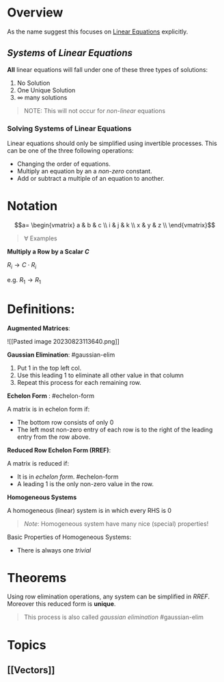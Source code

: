 # Overview

As the name suggest this focuses on [Linear Equations](https://en.wikipedia.org/wiki/Linear_equation) explicitly.

## *Systems* of *Linear Equations*

**All** linear equations will fall under one of these three types of solutions:
1. No Solution
2. One Unique Solution
3. $\infty$ many solutions

> NOTE: This will not occur for *non-linear* equations

### Solving Systems of Linear Equations

Linear equations should only be simplified using invertible processes. This can be one of the three following operations:
- Changing the order of equations.
- Multiply an equation by an a *non-zero* constant.
- Add or subtract a multiple of an equation to another.

# Notation

$$a=
\begin{vmatrix}
a & b & c \\
i & j & k \\
x & y & z \\
\end{vmatrix}$$
> $\forall$  Examples 

**Multiply a Row by a Scalar $C$**

$R_{i}\rightarrow C\cdot R_i$

e.g. $R_1\rightarrow R_1$

# Definitions:

**Augmented Matrices**:

![[Pasted image 20230823113640.png]]

**Gaussian Elimination**:
#gaussian-elim

1. Put 1 in the top left col.
2. Use this leading 1 to eliminate all other value in that column
3. Repeat this process for each remaining row.

**Echelon Form** :
#echelon-form

A matrix is in echelon form if:
- The bottom row consists of only 0
- The left most non-zero entry of each row is to the right of the leading entry from the row above.

**Reduced Row Echelon Form (RREF)**:

A matrix is reduced if:
- It is in *echelon form*. #echelon-form
- A leading $1$ is the only non-zero value in the row.

**Homogeneous Systems**

A homogeneous (linear) system is in which every RHS is 0

> *Note*: Homogeneous system have many nice (special) properties!

Basic Properties of Homogeneous Systems:
- There is always one *trivial*


# Theorems

Using  row elimination operations, any system can be simplified in *RREF*. Moreover this reduced form is **unique**.
> This process is also called *gaussian elimination* #gaussian-elim

# Topics

## [[Vectors]]